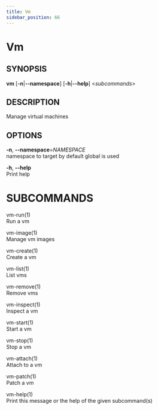 ```yaml
---
title: Vm
sidebar_position: 66
---
```


# Vm

## SYNOPSIS

**vm** \[**-n**\|**--namespace**\] \[**-h**\|**--help**\]
\<*subcommands*\>

## DESCRIPTION

Manage virtual machines

## OPTIONS

**-n**, **--namespace**=*NAMESPACE*  
namespace to target by default global is used

**-h**, **--help**  
Print help

# SUBCOMMANDS

vm-run(1)  
Run a vm

vm-image(1)  
Manage vm images

vm-create(1)  
Create a vm

vm-list(1)  
List vms

vm-remove(1)  
Remove vms

vm-inspect(1)  
Inspect a vm

vm-start(1)  
Start a vm

vm-stop(1)  
Stop a vm

vm-attach(1)  
Attach to a vm

vm-patch(1)  
Patch a vm

vm-help(1)  
Print this message or the help of the given subcommand(s)
